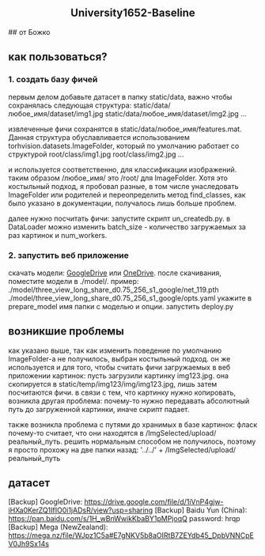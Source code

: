 <h2 align="center"> University1652-Baseline </h2>
## от Божко

## как пользоваться?
### 1. создать базу фичей
первым делом добавьте датасет в папку static/data, важно чтобы сохранялась следующая структура:
static/data/любое_имя/dataset/img1.jpg
static/data/любое_имя/dataset/img2.jpg
...

извлеченные фичи сохранятся в static/data/любое_имя/features.mat. Данная структура обуславливается использованием torhvision.datasets.ImageFolder, который по умолчанию работает сo структурой
root/class/img1.jpg
root/class/img2.jpg
...

и используется соответственно, для классификации изображений.
таким образом /любое_имя/ это /root/ для ImageFolder. Хотя это костыльный подход, я пробовал разные, в том числе унаследовать ImageFolder или родителей и переопределить метод find_classes, как было указано в документации, получалось лишь больше проблем.

далее нужно посчитать фичи: запустите скрипт un_createdb.py. в DataLoader можно изменить batch_size - количество загружаемых за раз картинок и num_workers.

### 2. запустить веб приложение
скачать модели:
[GoogleDrive](https://drive.google.com/open?id=1iES210erZWXptIttY5EBouqgcF5JOBYO) или [OneDrive](https://studentutsedu-my.sharepoint.com/:u:/g/personal/12639605_student_uts_edu_au/EW19pLps66RCuJcMAOtWg5kB6Ux_O-9YKjyg5hP24-yWVQ?e=BZXcdM). после скачивания, поместите модели в ./model/. пример:
./model/three_view_long_share_d0.75_256_s1_google/net_119.pth
./model/three_view_long_share_d0.75_256_s1_google/opts.yaml
укажите в prepare_model имя папки с моделью и опции.
запустить deploy.py

## возникшие проблемы
как указано выше, так как изменить поведение по умолчанию ImageFolder-а не получилось, выбран костыльный подход. он же используется и для того, чтобы считать фичи загружаемых в веб приложении картинок: пусть загрузили картинку img123.jpg. она скопируется в static/temp/img123/img/img123.jpg, лишь затем посчитаются фичи. в связи с тем, что картинку нужно копировать, возникла другая проблема: почему-то нужно передавать абсолютный путь до загруженной картинки, иначе скрипт падает.

также возникла проблема с путями до хранимых в базе картинок: фласк почему-то считает, что они находятся в /ImgSelected/upload/реальный_путь. решить нормальным способом не получилось, поэтому я просто прохожу на две папки назад: '../../' + /ImgSelected/upload/реальный_путь

## датасет
[OneDrive]:
https://1drv.ms/u/s!AgLQOHbBZYGH0myJgpqFzsi2cgcv?e=QrfZHQ
[Backup] GoogleDrive:
https://drive.google.com/file/d/1iVnP4gjw-iHXa0KerZQ1IfIO0i1jADsR/view?usp=sharing
[Backup] Baidu Yun (China):
https://pan.baidu.com/s/1H_wBnWwikKbaBY1pMPjoqQ password: hrqp
[Backup] Mega (NewZealand):
https://mega.nz/file/WJpz1C5a#E7gNKV5b8aOIRtB7ZEYdb45_DpbVNNCpEV0Jh9Sx14s